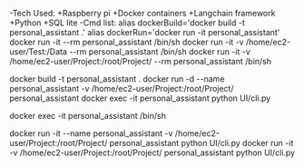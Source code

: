 -Tech Used:
	+Raspberry pi
	+Docker containers
	+Langchain framework
	+Python
	+SQL lite
-Cmd list:
	alias dockerBuild='docker build -t personal_assistant .'
	alias dockerRun='docker run -it personal_assistant'
	docker run -it --rm personal_assistant /bin/sh
	docker run -it -v /home/ec2-user/Test:/Data --rm personal_assistant /bin/sh
	docker run -it -v /home/ec2-user/Project:/root/Project/ --rm personal_assistant /bin/sh

docker build -t personal_assistant .
docker run -d --name personal_assistant -v /home/ec2-user/Project:/root/Project/ personal_assistant 
docker exec -it personal_assistant python UI/cli.py

docker exec -it personal_assistant /bin/sh


docker run -it --name personal_assistant -v /home/ec2-user/Project:/root/Project/ personal_assistant python UI/cli.py
docker run -it -v /home/ec2-user/Project:/root/Project/ personal_assistant python UI/cli.py
